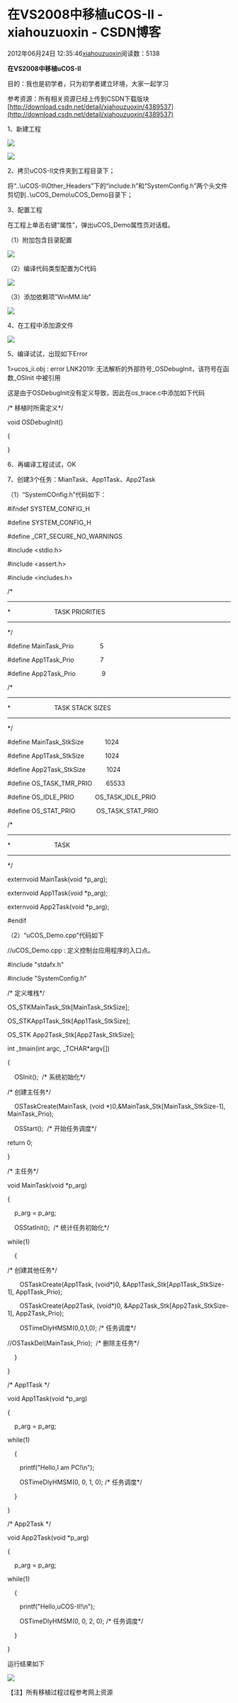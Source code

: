# 在VS2008中移植uCOS-II - xiahouzuoxin - CSDN博客





2012年06月24日 12:35:46[xiahouzuoxin](https://me.csdn.net/xiahouzuoxin)阅读数：5138








**在VS2008中移植uCOS-II**

目的：我也是初学者，只为初学者建立环境，大家一起学习

参考资源：所有相关资源已经上传到CSDN下载版块[http://download.csdn.net/detail/xiahouzuoxin/4389537](http://download.csdn.net/detail/xiahouzuoxin/4389537)

1、新建工程

![](https://img-my.csdn.net/uploads/201206/24/1340512015_5314.JPG)

![](https://img-my.csdn.net/uploads/201206/24/1340512035_3421.JPG)

2、拷贝uCOS-II文件夹到工程目录下；

将“..\uCOS-II\Other_Headers”下的“include.h”和“SystemConfig.h”两个头文件剪切到..\uCOS_Demo\uCOS_Demo目录下；

3、配置工程

在工程上单击右键“属性”，弹出uCOS_Demo属性页对话框。

（1）附加包含目录配置

![](https://img-my.csdn.net/uploads/201206/24/1340512135_5321.JPG)

（2）编译代码类型配置为C代码

![](https://img-my.csdn.net/uploads/201206/24/1340512153_9730.JPG)

（3）添加依赖项”WinMM.lib”

![](https://img-my.csdn.net/uploads/201206/24/1340512171_9943.JPG)

4、在工程中添加源文件

![](https://img-my.csdn.net/uploads/201206/24/1340512184_2939.JPG)

5、编译试试，出现如下Error

1>ucos_ii.obj : error LNK2019: 无法解析的外部符号_OSDebugInit，该符号在函数_OSInit 中被引用

这是由于OSDebugInit没有定义导致，因此在os_trace.c中添加如下代码

/* 移植时所需定义*/

void OSDebugInit()

{

}

6、再编译工程试试，OK

7、创建3个任务：MianTask、App1Task、App2Task

（1）“SystemCOnfig.h”代码如下：

#ifndef SYSTEM_CONFIG_H

#define SYSTEM_CONFIG_H



#define _CRT_SECURE_NO_WARNINGS 



#include
<stdio.h>

#include
<assert.h>

#include
<includes.h>



/*

*********************************************************************

*                         TASK PRIORITIES

*********************************************************************

*/



#define MainTask_Prio               5

#define App1Task_Prio               7

#define App2Task_Prio               9



/*

*********************************************************************

*                         TASK STACK SIZES

*********************************************************************

*/



#define MainTask_StkSize            1024

#define App1Task_StkSize            1024

#define App2Task_StkSize            1024



#define OS_TASK_TMR_PRIO        65533

#define OS_IDLE_PRIO            OS_TASK_IDLE_PRIO

#define OS_STAT_PRIO            OS_TASK_STAT_PRIO



/*

*********************************************************************

*                         TASK 

*********************************************************************

*/

externvoid MainTask(void *p_arg);

externvoid App1Task(void *p_arg);

externvoid App2Task(void *p_arg);



#endif

（2）“uCOS_Demo.cpp”代码如下

//uCOS_Demo.cpp : 定义控制台应用程序的入口点。

#include
"stdafx.h"

#include
"SystemConfig.h"



/* 定义堆栈*/

OS_STKMainTask_Stk[MainTask_StkSize];

OS_STKApp1Task_Stk[App1Task_StkSize];

OS_STK App2Task_Stk[App2Task_StkSize];



int _tmain(int argc, _TCHAR*argv[])

{

    OSInit();  /* 系统初始化*/



/* 创建主任务*/

    OSTaskCreate(MainTask, (void *)0,&MainTask_Stk[MainTask_StkSize-1], MainTask_Prio);



    OSStart();  /* 开始任务调度*/



return 0;

}



/* 主任务*/

void MainTask(void *p_arg)

{

    p_arg = p_arg;



    OSStatInit();  /* 统计任务初始化*/

while(1)

    {

/* 创建其他任务*/

       OSTaskCreate(App1Task, (void*)0, &App1Task_Stk[App1Task_StkSize-1], App1Task_Prio);

       OSTaskCreate(App2Task, (void*)0, &App2Task_Stk[App2Task_StkSize-1], App2Task_Prio);

       OSTimeDlyHMSM(0,0,1,0); /* 任务调度*/

//OSTaskDel(MainTask_Prio);  
/* 删除主任务*/ 

    }

}



/* App1Task */

void App1Task(void *p_arg)

{

    p_arg = p_arg;



while(1)

    {

       printf("Hello,I am PC!\n");



       OSTimeDlyHMSM(0, 0, 1, 0); /* 任务调度*/

    }

}



/* App2Task */

void App2Task(void *p_arg)

{

    p_arg = p_arg;



while(1)

    {

       printf("Hello,uCOS-II!\n");



       OSTimeDlyHMSM(0, 0, 2, 0); /* 任务调度*/

    }

}

运行结果如下

![](https://img-my.csdn.net/uploads/201206/24/1340512243_4483.JPG)

【注】所有移植过程过程参考网上资源



